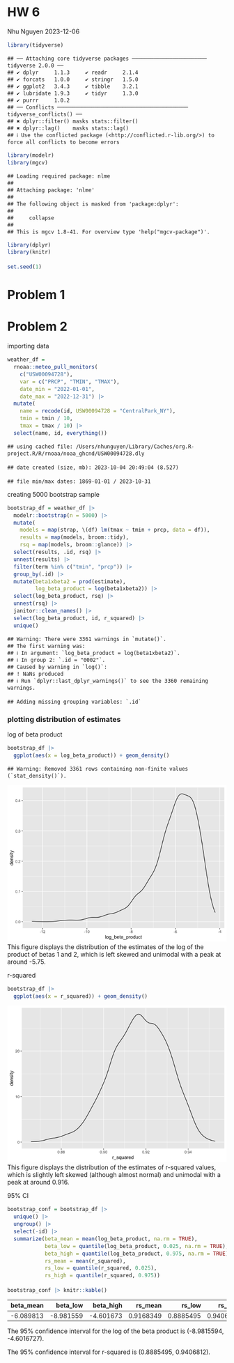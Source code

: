 HW 6
================
Nhu Nguyen
2023-12-06

``` r
library(tidyverse)
```

    ## ── Attaching core tidyverse packages ──────────────────────── tidyverse 2.0.0 ──
    ## ✔ dplyr     1.1.3     ✔ readr     2.1.4
    ## ✔ forcats   1.0.0     ✔ stringr   1.5.0
    ## ✔ ggplot2   3.4.3     ✔ tibble    3.2.1
    ## ✔ lubridate 1.9.3     ✔ tidyr     1.3.0
    ## ✔ purrr     1.0.2     
    ## ── Conflicts ────────────────────────────────────────── tidyverse_conflicts() ──
    ## ✖ dplyr::filter() masks stats::filter()
    ## ✖ dplyr::lag()    masks stats::lag()
    ## ℹ Use the conflicted package (<http://conflicted.r-lib.org/>) to force all conflicts to become errors

``` r
library(modelr)
library(mgcv)
```

    ## Loading required package: nlme
    ## 
    ## Attaching package: 'nlme'
    ## 
    ## The following object is masked from 'package:dplyr':
    ## 
    ##     collapse
    ## 
    ## This is mgcv 1.8-41. For overview type 'help("mgcv-package")'.

``` r
library(dplyr)
library(knitr)

set.seed(1)
```

# Problem 1

# Problem 2

importing data

``` r
weather_df = 
  rnoaa::meteo_pull_monitors(
    c("USW00094728"),
    var = c("PRCP", "TMIN", "TMAX"), 
    date_min = "2022-01-01",
    date_max = "2022-12-31") |>
  mutate(
    name = recode(id, USW00094728 = "CentralPark_NY"),
    tmin = tmin / 10,
    tmax = tmax / 10) |>
  select(name, id, everything())
```

    ## using cached file: /Users/nhunguyen/Library/Caches/org.R-project.R/R/rnoaa/noaa_ghcnd/USW00094728.dly

    ## date created (size, mb): 2023-10-04 20:49:04 (8.527)

    ## file min/max dates: 1869-01-01 / 2023-10-31

creating 5000 bootstrap sample

``` r
bootstrap_df = weather_df |> 
  modelr::bootstrap(n = 5000) |> 
  mutate(
    models = map(strap, \(df) lm(tmax ~ tmin + prcp, data = df)),
    results = map(models, broom::tidy),
    rsq = map(models, broom::glance)) |> 
  select(results, .id, rsq) |> 
  unnest(results) |> 
  filter(term %in% c("tmin", "prcp")) |> 
  group_by(.id) |> 
  mutate(beta1xbeta2 = prod(estimate),
         log_beta_product = log(beta1xbeta2)) |> 
  select(log_beta_product, rsq) |> 
  unnest(rsq) |> 
  janitor::clean_names() |> 
  select(log_beta_product, id, r_squared) |> 
  unique()
```

    ## Warning: There were 3361 warnings in `mutate()`.
    ## The first warning was:
    ## ℹ In argument: `log_beta_product = log(beta1xbeta2)`.
    ## ℹ In group 2: `.id = "0002"`.
    ## Caused by warning in `log()`:
    ## ! NaNs produced
    ## ℹ Run `dplyr::last_dplyr_warnings()` to see the 3360 remaining warnings.

    ## Adding missing grouping variables: `.id`

### plotting distribution of estimates

log of beta product

``` r
bootstrap_df |> 
  ggplot(aes(x = log_beta_product)) + geom_density()
```

    ## Warning: Removed 3361 rows containing non-finite values (`stat_density()`).

![](hw6_files/figure-gfm/unnamed-chunk-4-1.png)<!-- --> This figure
displays the distribution of the estimates of the log of the product of
betas 1 and 2, which is left skewed and unimodal with a peak at around
-5.75.

r-squared

``` r
bootstrap_df |> 
  ggplot(aes(x = r_squared)) + geom_density()
```

![](hw6_files/figure-gfm/unnamed-chunk-5-1.png)<!-- --> This figure
displays the distribution of the estimates of r-squared values, which is
slightly left skewed (although almost normal) and unimodal with a peak
at around 0.916.

95% CI

``` r
bootstrap_conf = bootstrap_df |> 
  unique() |>
  ungroup() |> 
  select(-id) |> 
  summarize(beta_mean = mean(log_beta_product, na.rm = TRUE),
            beta_low = quantile(log_beta_product, 0.025, na.rm = TRUE),
            beta_high = quantile(log_beta_product, 0.975, na.rm = TRUE),
            rs_mean = mean(r_squared),
            rs_low = quantile(r_squared, 0.025),
            rs_high = quantile(r_squared, 0.975))

bootstrap_conf |> knitr::kable()
```

| beta_mean |  beta_low | beta_high |   rs_mean |    rs_low |   rs_high |
|----------:|----------:|----------:|----------:|----------:|----------:|
| -6.089813 | -8.981559 | -4.601673 | 0.9168349 | 0.8885495 | 0.9406812 |

The 95% confidence interval for the log of the beta product is
(-8.9815594, -4.6016727).

The 95% confidence interval for r-squared is (0.8885495, 0.9406812).
